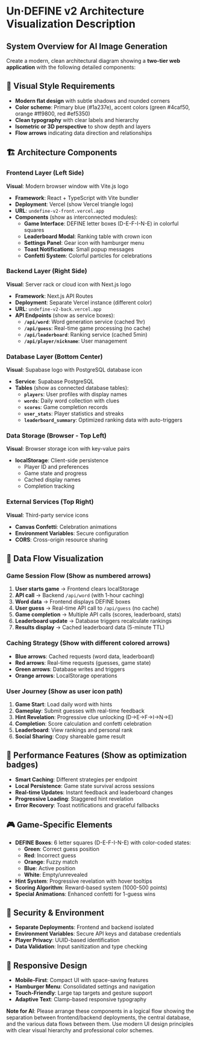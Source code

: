 # Un·DEFINE v2 Architecture Visualization Description

## **System Overview for AI Image Generation**

Create a modern, clean architectural diagram showing a **two-tier web application** with the following detailed components:

## **🎨 Visual Style Requirements**
- **Modern flat design** with subtle shadows and rounded corners
- **Color scheme**: Primary blue (#1a237e), accent colors (green #4caf50, orange #ff9800, red #ef5350)
- **Clean typography** with clear labels and hierarchy
- **Isometric or 3D perspective** to show depth and layers
- **Flow arrows** indicating data direction and relationships

## **🏗️ Architecture Components**

### **Frontend Layer (Left Side)**
**Visual**: Modern browser window with Vite.js logo
- **Framework**: React + TypeScript with Vite bundler
- **Deployment**: Vercel (show Vercel triangle logo)
- **URL**: `undefine-v2-front.vercel.app`
- **Components** (show as interconnected modules):
  - **Game Interface**: DEFINE letter boxes (D-E-F-I-N-E) in colorful squares
  - **Leaderboard Modal**: Ranking table with crown icon
  - **Settings Panel**: Gear icon with hamburger menu
  - **Toast Notifications**: Small popup messages
  - **Confetti System**: Colorful particles for celebrations

### **Backend Layer (Right Side)**
**Visual**: Server rack or cloud icon with Next.js logo
- **Framework**: Next.js API Routes
- **Deployment**: Separate Vercel instance (different color)
- **URL**: `undefine-v2-back.vercel.app`
- **API Endpoints** (show as service boxes):
  - **`/api/word`**: Word generation service (cached 1hr)
  - **`/api/guess`**: Real-time game processing (no cache)
  - **`/api/leaderboard`**: Ranking service (cached 5min)
  - **`/api/player/nickname`**: User management

### **Database Layer (Bottom Center)**
**Visual**: Supabase logo with PostgreSQL database icon
- **Service**: Supabase PostgreSQL
- **Tables** (show as connected database tables):
  - **`players`**: User profiles with display names
  - **`words`**: Daily word collection with clues
  - **`scores`**: Game completion records
  - **`user_stats`**: Player statistics and streaks
  - **`leaderboard_summary`**: Optimized ranking data with auto-triggers

### **Data Storage (Browser - Top Left)**
**Visual**: Browser storage icon with key-value pairs
- **localStorage**: Client-side persistence
  - Player ID and preferences
  - Game state and progress
  - Cached display names
  - Completion tracking

### **External Services (Top Right)**
**Visual**: Third-party service icons
- **Canvas Confetti**: Celebration animations
- **Environment Variables**: Secure configuration
- **CORS**: Cross-origin resource sharing

## **🔄 Data Flow Visualization**

### **Game Session Flow** (Show as numbered arrows)
1. **User starts game** → Frontend clears localStorage
2. **API call** → Backend `/api/word` (with 1-hour caching)
3. **Word data** → Frontend displays DEFINE boxes
4. **User guess** → Real-time API call to `/api/guess` (no cache)
5. **Game completion** → Multiple API calls (scores, leaderboard, stats)
6. **Leaderboard update** → Database triggers recalculate rankings
7. **Results display** → Cached leaderboard data (5-minute TTL)

### **Caching Strategy** (Show with different colored arrows)
- **Blue arrows**: Cached requests (word data, leaderboard)
- **Red arrows**: Real-time requests (guesses, game state)
- **Green arrows**: Database writes and triggers
- **Orange arrows**: LocalStorage operations

### **User Journey** (Show as user icon path)
1. **Game Start**: Load daily word with hints
2. **Gameplay**: Submit guesses with real-time feedback
3. **Hint Revelation**: Progressive clue unlocking (D→E→F→I→N→E)
4. **Completion**: Score calculation and confetti celebration
5. **Leaderboard**: View rankings and personal rank
6. **Social Sharing**: Copy shareable game result

## **🚀 Performance Features** (Show as optimization badges)
- **Smart Caching**: Different strategies per endpoint
- **Local Persistence**: Game state survival across sessions
- **Real-time Updates**: Instant feedback and leaderboard changes
- **Progressive Loading**: Staggered hint revelation
- **Error Recovery**: Toast notifications and graceful fallbacks

## **🎮 Game-Specific Elements**
- **DEFINE Boxes**: 6 letter squares (D-E-F-I-N-E) with color-coded states:
  - **Green**: Correct guess position
  - **Red**: Incorrect guess
  - **Orange**: Fuzzy match
  - **Blue**: Active position
  - **White**: Empty/unrevealed
- **Hint System**: Progressive revelation with hover tooltips
- **Scoring Algorithm**: Reward-based system (1000-500 points)
- **Special Animations**: Enhanced confetti for 1-guess wins

## **🔐 Security & Environment**
- **Separate Deployments**: Frontend and backend isolated
- **Environment Variables**: Secure API keys and database credentials
- **Player Privacy**: UUID-based identification
- **Data Validation**: Input sanitization and type checking

## **📱 Responsive Design**
- **Mobile-First**: Compact UI with space-saving features
- **Hamburger Menu**: Consolidated settings and navigation
- **Touch-Friendly**: Large tap targets and gesture support
- **Adaptive Text**: Clamp-based responsive typography

**Note for AI**: Please arrange these components in a logical flow showing the separation between frontend/backend deployments, the central database, and the various data flows between them. Use modern UI design principles with clear visual hierarchy and professional color schemes. 